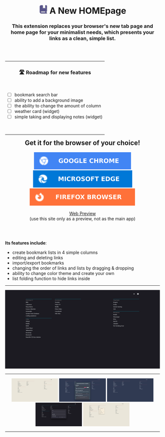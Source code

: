 <h1 align="center">
<img src="assets/logos/logo-22.png"></img>
 A New HOMEpage
</h1>



<h3 align="center">
 This extension replaces your browser's new tab page and home page for your minimalist needs, which presents your links as a clean, simple list.
</h3>
<br></br>




<table  align="right"><tr><td>
 
 <h3 align="center">🛣️ Roadmap for new features</h3></br>

- [ ] bookmark search bar
- [ ] ability to add a background image
- [ ] the ability to change the amount of column
- [ ] weather card (widget)
- [ ] simple taking and displaying notes (widget)
 
</br></td></tr></table> 



<div align="center">
 <h2>Get it for the browser of your choice!</h2>
</div>
 <p align="center">
  <a href="https://chrome.google.com/webstore/detail/a-new-homepage/koccgpapcmnpikpnelhoiopakandghpc?" target="_blank"> <img src="assets/logos/GOOGLE CHROME.svg"/></a>
  <a href="https://microsoftedge.microsoft.com/addons/detail/a-new-homepage/abdclhnogpcefdiginfhfcbjbklepoka" target="_blank"> <img src="assets/logos/MICROSOFT EDGE.svg"/></a>
  <a href="https://addons.mozilla.org/en-US/firefox/addon/a-new-home/" target="_blank"> <img src="assets/logos/FIREFOX BROWSER.svg"/></a>

 </p>
 <p align="center">
  <a href="https://unrivaled-speculoos-51299a.netlify.app" target="_blank">Web Preview</a></br>
  <a>(use this site only as a preview, not as the main app)</a>
 </p>
 <br></br>

**Its features include**:

- create bookmark lists in 4 simple columns
- editing and deleting links
- import/export bookmarks
- changing the order of links and lists by dragging & dropping
- ability to change color theme and create your own
- list folding function to hide links inside
---

<p align="center">
  <img src="assets/screenshots/1.png" />
</p>

---

<p align="center">
  <img src="assets/screenshots/2.png" width="30%" />
  <img src="assets/screenshots/3.png" width="30%" />
  <img src="assets/screenshots/4.png" width="30%" />
  <img src="assets/screenshots/5.png" width="30%" />
  <img src="assets/screenshots/6.png" width="30%" />
</p>

---


